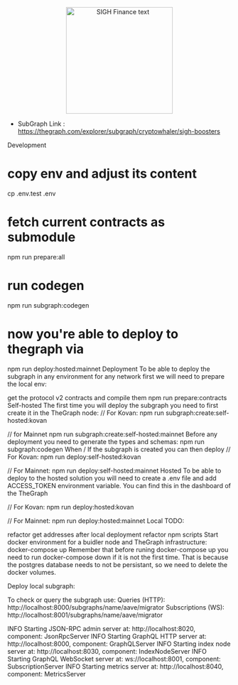 <p align="center">
<img src="https://user-images.githubusercontent.com/53361416/107611235-88f42680-6c69-11eb-8cdb-3806b50f52ac.png" alt="SIGH Finance text" width="240" height="240">
</p>

- SubGraph Link : https://thegraph.com/explorer/subgraph/cryptowhaler/sigh-boosters

Development
# copy env and adjust its content
cp .env.test .env
# fetch current contracts as submodule
npm run prepare:all
# run codegen
npm run subgraph:codegen
# now you're able to deploy to thegraph via
npm run deploy:hosted:mainnet
Deployment
To be able to deploy the subgraph in any environment for any network first we will need to prepare the local env:

get the protocol v2 contracts and compile them
npm run prepare:contracts
Self-hosted
The first time you will deploy the subgraph you need to first create it in the TheGraph node:
// For Kovan:
npm run subgraph:create:self-hosted:kovan

// for Mainnet
npm run subgraph:create:self-hosted:mainnet
Before any deployment you need to generate the types and schemas:
npm run subgraph:codegen
When / If the subgraph is created you can then deploy
// For Kovan:
  npm run deploy:self-hosted:kovan

// For Mainnet:
  npm run deploy:self-hosted:mainnet
Hosted
To be able to deploy to the hosted solution you will need to create a .env file and add ACCESS_TOKEN environment variable. You can find this in the dashboard of the TheGraph

// For Kovan:
npm run deploy:hosted:kovan

// For Mainnet:
npm run deploy:hosted:mainnet
Local
TODO:

refactor get addresses after local deployment
refactor npm scripts
Start docker environment for a buidler node and TheGraph infrastructure:
docker-compose up
Remember that before runing docker-compose up you need to run docker-compose down if it is not the first time. That is because the postgres database needs to not be persistant, so we need to delete the docker volumes.

Deploy local subgraph:

To check or query the subgraph use:
Queries (HTTP):     http://localhost:8000/subgraphs/name/aave/migrator
Subscriptions (WS): http://localhost:8001/subgraphs/name/aave/migrator

INFO Starting JSON-RPC admin server at: http://localhost:8020, component: JsonRpcServer
INFO Starting GraphQL HTTP server at: http://localhost:8000, component: GraphQLServer
INFO Starting index node server at: http://localhost:8030, component: IndexNodeServer
INFO Starting GraphQL WebSocket server at: ws://localhost:8001, component: SubscriptionServer
INFO Starting metrics server at: http://localhost:8040, component: MetricsServer
